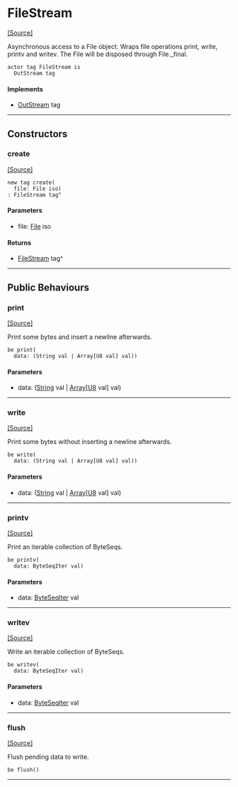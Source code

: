 # FileStream
<span class="source-link">[[Source]](src/files/file_stream.md#L-0-1)</span>

Asynchronous access to a File object. Wraps file operations print, write,
printv and writev. The File will be disposed through File._final.


```pony
actor tag FileStream is
  OutStream tag
```

#### Implements

* [OutStream](builtin-OutStream.md) tag

---

## Constructors

### create
<span class="source-link">[[Source]](src/files/file_stream.md#L-0-8)</span>


```pony
new tag create(
  file: File iso)
: FileStream tag^
```
#### Parameters

*   file: [File](files-File.md) iso

#### Returns

* [FileStream](files-FileStream.md) tag^

---

## Public Behaviours

### print
<span class="source-link">[[Source]](src/files/file_stream.md#L-0-11)</span>


Print some bytes and insert a newline afterwards.


```pony
be print(
  data: (String val | Array[U8 val] val))
```
#### Parameters

*   data: ([String](builtin-String.md) val | [Array](builtin-Array.md)\[[U8](builtin-U8.md) val\] val)

---

### write
<span class="source-link">[[Source]](src/files/file_stream.md#L-0-17)</span>


Print some bytes without inserting a newline afterwards.


```pony
be write(
  data: (String val | Array[U8 val] val))
```
#### Parameters

*   data: ([String](builtin-String.md) val | [Array](builtin-Array.md)\[[U8](builtin-U8.md) val\] val)

---

### printv
<span class="source-link">[[Source]](src/files/file_stream.md#L-0-23)</span>


Print an iterable collection of ByteSeqs.


```pony
be printv(
  data: ByteSeqIter val)
```
#### Parameters

*   data: [ByteSeqIter](builtin-ByteSeqIter.md) val

---

### writev
<span class="source-link">[[Source]](src/files/file_stream.md#L-0-29)</span>


Write an iterable collection of ByteSeqs.


```pony
be writev(
  data: ByteSeqIter val)
```
#### Parameters

*   data: [ByteSeqIter](builtin-ByteSeqIter.md) val

---

### flush
<span class="source-link">[[Source]](src/files/file_stream.md#L-0-35)</span>


Flush pending data to write.


```pony
be flush()
```

---

